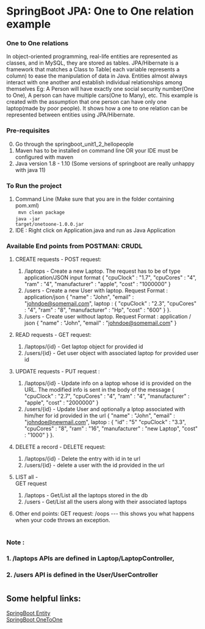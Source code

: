# SpringBoot JPA: One to One relation example
### One to One relations
In object-oriented programming, real-life entities are represented as classes, and in MySQL, they are stored as tables. JPA/Hibernate is a framework that matches a Class to Table(
each variable represents a column) to ease the manipulation of data in Java. Entities almost always interact with one another and establish individual relationships among 
themselves Eg: A Person will have exactly one social security number(One to One), A person can have multiple cars(One to Many), etc. This example is created with the assumption
that one person can have only one laptop(made by poor people). It shows how a one to one relation can be represented between entities using JPA/Hibernate.
### Pre-requisites

0. Go through the springboot_unit1_2_hellopeople
1. Maven has to be installed on command line OR your IDE must be configured with maven
2. Java version 1.8 - 1.10 (Some versions of springboot are really unhappy with java 11)

### To Run the project 
1. Command Line (Make sure that you are in the folder containing pom.xml)</br>
<code> mvn clean package</code></br>
<code>java -jar target/onetoone-1.0.0.jar</code>
2. IDE : Right click on Application.java and run as Java Application

### Available End points from POSTMAN: CRUDL
1. CREATE requests - 
POST request: 
    1. /laptops - Create a new Laptop. The request has to be of type application/JSON input format 
    {
        "cpuClock" : "1.7",
        "cpuCores"  : "4",
        "ram"   : "4",
        "manufacturer" : "apple",
        "cost" : "1000000"
    }
    2. /users - Create a new User with laptop. Request Format : application/json
    {
        "name" : "John",
        "email"  : "johndoe@somemail.com",
        laptop   : {
            "cpuClock" : "2.3",
            "cpuCores"  : "4",
            "ram"   : "8",
            "manufacturer" : "Hp",
            "cost" : "600"
        }
    }.
    3. /users - Create user without laptop. Request Format : application / json
    {
        "name" : "John",
        "email"  : "johndoe@somemail.com"
    }
2. READ requests -
GET request:
    1. /laptops/{id} - Get laptop object for provided id
    2. /users/{id} - Get user object with associated laptop for provided user id

3. UPDATE requests -
PUT request : 
    1. /laptops/{id} - Update info on a laptop whose id is provided on the URL. The modified info is sent in the body of the message
    {
        "cpuClock" : "2.7",
        "cpuCores"  : "4",
        "ram"   : "4",
        "manufacturer" : "apple",
        "cost" : "2000000"
    }
    2. /users/{id} - Update User and optionally a lptop associated with him/her for id provided in the url
    {
        "name" : "John",
        "email"  : "johndoe@newmail.com",
        laptop   : {
            "id" : "5"
            "cpuClock" : "3.3",
            "cpuCores"  : "8",
            "ram"   : "16",
            "manufacturer" : "new Laptop",
            "cost" : "1000"
        }
    }.

4. DELETE a record - 
 DELETE request:
    1. /laptops/{id} - Delete the entry with id in te url
    2. /users/{id} - delete a user with the id provided in the url

5. LIST all -  
GET request
    1. /laptops - Get/List all the laptops stored in the db
    2. /users - Get/List all the users along with their associated laptops

6. Other end points:
GET request:  /oops   --- this shows you what happens when your code throws an exception.

#

### Note :
### 1. /laptops APIs are defined in Laptop/LaptopController, 
### 2. /users API is defined in the User/UserController

# 
## Some helpful links:
[SpringBoot Entity](https://www.baeldung.com/jpa-entities)   
[SpringBoot OneToOne](https://www.baeldung.com/jpa-one-to-one)    

